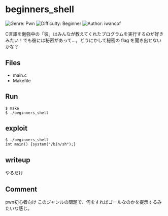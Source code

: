 # beginners_shell
![Genre: Pwn](https://img.shields.io/badge/genre-pwn-brightgreen?style=for-the-badge)
![Difficulty: Beginner](https://img.shields.io/badge/difficulty-Beginner-blue?style=for-the-badge)
![Author: iwancof](https://img.shields.io/badge/author-iwancof-lightgrey?style=for-the-badge)

C言語を勉強中の「彼」はみんなが教えてくれたプログラムを実行するのが好きみたい！でも彼には秘密があって...。どうにかして秘密の flag を聞き出せないかな？

## Files
- main.c
- Makefile

## Run
```
$ make
$ ./beginners_shell
```

## exploit
```
$ ./beginners_shell
int main() {system("/bin/sh");}
```

## writeup
やるだけ

## Comment
pwn初心者向け
このジャンルの問題で、何をすればゴールなのかを提示するみたいな感じ。
